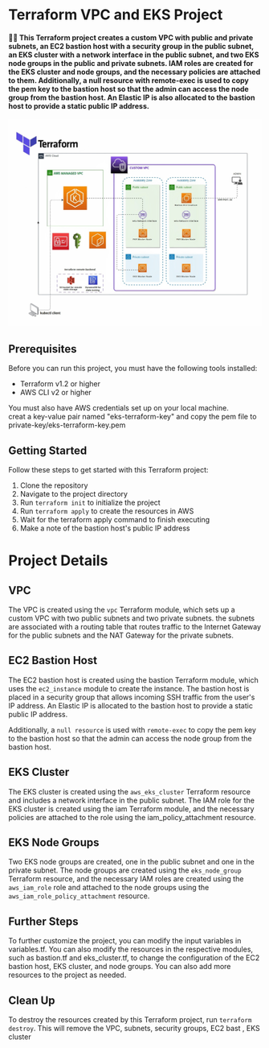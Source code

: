 # Terraform VPC and EKS Project

#### 👷‍♀️ This Terraform project creates a custom VPC with public and private subnets, an EC2 bastion host with a security group in the public subnet, an EKS cluster with a network interface in the public subnet, and two EKS node groups in the public and private subnets. IAM roles are created for the EKS cluster and node groups, and the necessary policies are attached to them. Additionally, a null resource with remote-exec is used to copy the pem key to the bastion host so that the admin can access the node group from the bastion host. An Elastic IP is also allocated to the bastion host to provide a static public IP address.



![alt text](Diagram.jpeg)


## Prerequisites
Before you can run this project, you must have the following tools installed:

- Terraform v1.2 or higher
- AWS CLI v2 or higher


You must also have AWS credentials set up on your local machine. <br>
creat a key-value pair named "eks-terraform-key" and copy the pem file to private-key/eks-terraform-key.pem

## Getting Started
Follow these steps to get started with this Terraform project:

1. Clone the repository
2. Navigate to the project directory
3. Run `terraform init` to initialize the project
4. Run `terraform apply` to create the resources in AWS
5. Wait for the terraform apply command to finish executing
6. Make a note of the bastion host's public IP address


# Project Details

## VPC

The VPC is created using the `vpc` Terraform module, which sets up a custom VPC with two public subnets and two private subnets. the subnets are associated with a routing table that routes traffic to the Internet Gateway for the public subnets and the NAT Gateway for the private subnets.

## EC2 Bastion Host

The EC2 bastion host is created using the bastion Terraform module, which uses the `ec2_instance` module to create the instance. The bastion host is placed in a security group that allows incoming SSH traffic from the user's IP address. An Elastic IP is allocated to the bastion host to provide a static public IP address.

Additionally, a `null resource` is used with `remote-exec` to copy the pem key to the bastion host so that the admin can access the node group from the bastion host.

## EKS Cluster

The EKS cluster is created using the `aws_eks_cluster` Terraform resource and includes a network interface in the public subnet. The IAM role for the EKS cluster is created using the iam Terraform module, and the necessary policies are attached to the role using the iam_policy_attachment resource.

## EKS Node Groups

Two EKS node groups are created, one in the public subnet and one in the private subnet. The node groups are created using the `eks_node_group` Terraform resource, and the necessary IAM roles are created using the `aws_iam_role` role  and attached to the node groups using the `aws_iam_role_policy_attachment` resource.

## Further Steps

To further customize the project, you can modify the input variables in variables.tf. You can also modify the resources in the respective modules, such as bastion.tf and eks_cluster.tf, to change the configuration of the EC2 bastion host, EKS cluster, and node groups. You can also add more resources to the project as needed.

## Clean Up
To destroy the resources created by this Terraform project, run `terraform destroy`. This will remove the VPC, subnets, security groups, EC2 bast , EKS cluster

